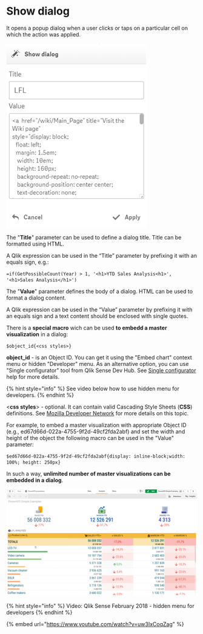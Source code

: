# Show dialog

It opens a popup dialog when a user clicks or taps on a particular cell on which the action was applied.

![](../.gitbook/assets/showdialog.png)

The "**Title**" parameter can be used to define a dialog title. Title can be formatted using HTML.

A Qlik expression can be used in the “Title” parameter by prefixing it with an equals sign, e.g.:

```text
=if(GetPossibleCount(Year) > 1, '<h1>YTD Sales Analysis<h1>', '<h1>Sales Analysis</h1>')
```

The "**Value**" parameter defines the body of a dialog. HTML can be used to format a dialog content.

A Qlik expression can be used in the “Value” parameter by prefixing it with an equals sign and a text content should be enclosed with single quotes.



There is a **special macro** wich can be used **to embedd a master visualization** in a dialog:

```text
$object_id{<css styles>}
```

 **object\_id** - is an Object ID. You can get it using the "Embed chart" context menu or hidden "Developer" menu. As an alternative option, you can use "Single configurator" tool from Qlik Sense Dev Hub. See [Single configurator](https://help.qlik.com/en-US/sense-developer/Subsystems/Dev-Hub/Content/Sense_Dev-Hub/SingleConfigurator/dev-hub-single-configurator.htm) help for more details.

{% hint style="info" %}
See video below how to use hidden menu for developers.
{% endhint %}

&lt;**css styles**&gt; - optional. It can contain valid Cascading Style Sheets \(**CSS**\) definitions. See [Mozilla Developer Network](https://developer.mozilla.org/docs/Web/CSS) for more details on this topic. 

For example, to embed a master visualization with appropriate Object ID \(e.g., ed67d66d-022a-4755-9f2d-49cf2fda2abf\)  and set the width and height of the object the following macro can be used in the "Value" parameter:

```text
$ed67d66d-022a-4755-9f2d-49cf2fda2abf{display: inline-block;width: 100%; height: 250px}
```

In such a way, **unlimited number of master visualizations can be embedded in a dialog**. 

![](../.gitbook/assets/2019-04-24_12-40-23.gif)



{% hint style="info" %}
Video: Qlik Sense February 2018 - hidden menu for developers
{% endhint %}

{% embed url="https://www.youtube.com/watch?v=uw3IxCoqZag" %}



